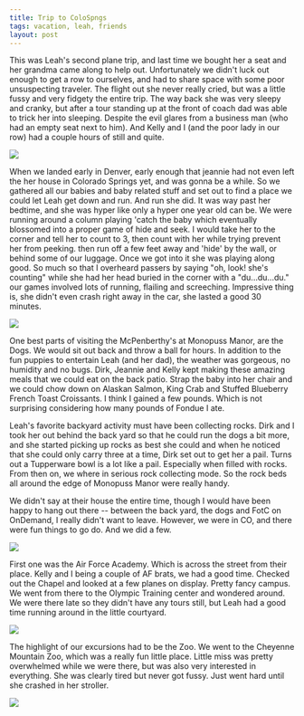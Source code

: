 ```yaml
---
title: Trip to ColoSpngs
tags: vacation, leah, friends
layout: post
---
```

This was Leah's second plane trip, and last time we bought her a seat and her grandma came along to help out. Unfortunately we didn't luck out enough to get a row to ourselves, and had to share space with some poor unsuspecting traveler. The flight out she never really cried, but was a little fussy and very fidgety the entire trip.  The way back she was very sleepy and cranky, but after a tour standing up at the front of coach dad was able to trick her into sleeping. Despite the evil glares from a business man (who had an empty seat next to him). And Kelly and I (and the poor lady in our row) had a couple hours of still and quite. 

<img class="picture" src="http://fuzzymonk.com/photos/blog/image/595/IMG_2811.JPG" />



When we landed early in Denver, early enough that jeannie had not even left the her house in Colorado Springs yet, and was gonna be a while.  So we gathered all our babies and baby related stuff and set out to find a place we could let Leah get down and run.  And run she did. It was way past her bedtime, and she was hyper like only a hyper one year old can be. We were running around a column playing 'catch the baby which eventually blossomed into a proper game of hide and seek.  I would take her to the corner and tell her to count to 3, then count with her while trying prevent her from peeking. then run off a few feet away and 'hide' by the wall, or behind some of our luggage. Once we got into it she was playing along good.  So much so that I overheard passers by saying "oh, look! she's counting" while she had her head buried in the corner with a "du...du...du." our games involved lots of running, flailing and screeching.  Impressive thing is, she didn't even crash right away in the car, she lasted a good 30 minutes. 



<img class="picture" src="http://fuzzymonk.com/photos/blog/image/595/IMG_2879.JPG" />



One best parts of visiting the McPenberthy's at Monopuss Manor, are the Dogs. We would sit out back and throw a ball for hours.  In addition to the fun puppies to entertain Leah (and her dad), the weather was gorgeous, no humidity and no bugs. Dirk, Jeannie and Kelly kept making these amazing meals that we could eat on the back patio. Strap the baby into her chair and we could chow down on Alaskan Salmon, King Crab and Stuffed Blueberry French Toast Croissants. I think I gained a few pounds. Which is not surprising considering how many pounds of Fondue I ate. 



Leah's favorite backyard activity must have been collecting rocks. Dirk and I took her out behind the back yard so that he could run the dogs a bit more, and she started picking up rocks as best she could and when he noticed that she could only carry three at a time, Dirk set out to get her a pail. Turns out a Tupperware bowl is a lot like a pail.  Especially when filled with rocks. From then on, we where in serious rock collecting mode. So the rock beds all around the edge of Monopuss Manor were really handy.



We didn't say at their house the entire time, though I would have been happy to hang out there -- between the back yard, the dogs and FotC on OnDemand, I really didn't want to leave.  However, we were in CO, and there were fun things to go do. And we did a few.



<img class="picture" src="http://fuzzymonk.com/photos/blog/image/595/IMG_3007.JPG" />



First one was the Air Force Academy.  Which is across the street from their place. Kelly and I being a couple of AF brats, we had a good time.  Checked out the Chapel and looked at a few planes on display.  Pretty fancy campus.  We went from there to the Olympic Training center and wondered around. We were there late so they didn't have any tours still, but Leah had a good time running around in the little courtyard.



<img class="picture" src="http://fuzzymonk.com/photos/blog/image/595/IMG_3069.JPG" />



The highlight of our excursions had to be the Zoo. We went to the Cheyenne Mountain Zoo, which was a really fun little place.  Little miss was pretty overwhelmed while we were there, but was also very interested in everything.  She was clearly tired but never got fussy.  Just went hard until she crashed in her stroller.



<img class="picture" src="http://fuzzymonk.com/photos/blog/image/595/IMG_3123.JPG" />
